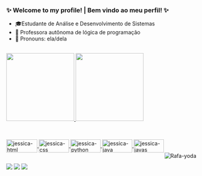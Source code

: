 ### ✨ Welcome to my profile! | Bem vindo ao meu perfil! ✨

- 🎓Estudante de Análise e Desenvolvimento de Sistemas 
- 📌 Professora autônoma de lógica de programação 
- 🎀 Pronouns: ela/dela 

## 

<div>
  <a href="https://github.com/JessicaMotta">
  <img height="180em" src="https://github-readme-stats.vercel.app/api?username=JessicaMotta&show_icons=true&theme=dark&include_all_commits=true&count_private=true"/>
  <img height="180em" src="https://github-readme-stats.vercel.app/api/top-langs/?username=JessicaMotta&layout=compact&langs_count=7&theme=dark"/>
</div>
  
##
  
  <div style="display: inline_block"><br>
  <img align="center" alt="jessica-html" height="35" width="82" src="https://img.shields.io/badge/HTML5-E34F26?style=for-the-badge&logo=html5&logoColor=white">
  <img align="center" alt="jessica-css" height="35" width="80" src="https://img.shields.io/badge/CSS3-1572B6?style=for-the-badge&logo=css3&logoColor=white">
  <img align="center" alt="jessica-python" height="35" width="80" src="https://img.shields.io/badge/Python-14354C?style=for-the-badge&logo=python&logoColor=white">
  <img align="center" alt="jessica-java" height="35" width="80" src="https://img.shields.io/badge/Java-ED8B00?style=for-the-badge&logo=java&logoColor=white">
  <img align="center" alt="jessica-javas" height="35" width="80" src="https://img.shields.io/badge/JavaScript-F7DF1E?style=for-the-badge&logo=javascript&logoColor=black">
  <img align="right" alt="Rafa-yoda" src="https://i.picasion.com/pic91/3ab48ee757022bfb022dd6f3006f3c89.gif">
</div>
  
##
  
<div>
      <a href="https://www.linkedin.com/in/jessicamotabispo/" target="_blank"><img src="https://img.shields.io/badge/LinkedIn-0077B5?style=for-the-badge&logo=linkedin&logoColor=white" target="_blank"></a> 
      <a href="https://www.instagram.com/_jess_inc/" target="_blank"><img src="https://img.shields.io/badge/Instagram-E4405F?style=for-the-badge&logo=instagram&logoColor=white" target="_blank"></a> 
      <a href="https://discord.com/channels/@me"><img src="https://img.shields.io/badge/Discord-7289DA?style=for-the-badge&logo=discord&logoColor=white" target="_blank"></a>    
  </div>
 
